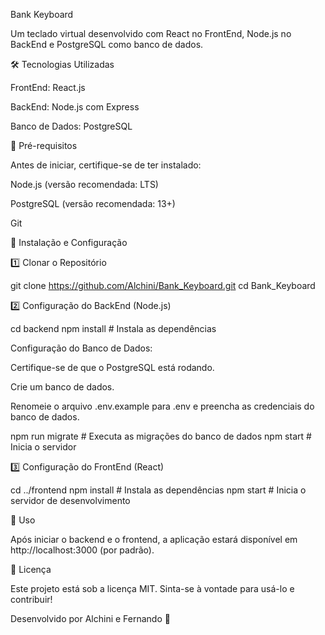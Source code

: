 Bank Keyboard

Um teclado virtual desenvolvido com React no FrontEnd, Node.js no BackEnd e PostgreSQL como banco de dados.

🛠 Tecnologias Utilizadas

FrontEnd: React.js

BackEnd: Node.js com Express

Banco de Dados: PostgreSQL

📌 Pré-requisitos

Antes de iniciar, certifique-se de ter instalado:

Node.js (versão recomendada: LTS)

PostgreSQL (versão recomendada: 13+)

Git

🚀 Instalação e Configuração

1️⃣ Clonar o Repositório

 git clone https://github.com/Alchini/Bank_Keyboard.git
 cd Bank_Keyboard

2️⃣ Configuração do BackEnd (Node.js)

 cd backend
 npm install   # Instala as dependências

Configuração do Banco de Dados:

Certifique-se de que o PostgreSQL está rodando.

Crie um banco de dados.

Renomeie o arquivo .env.example para .env e preencha as credenciais do banco de dados.

 npm run migrate  # Executa as migrações do banco de dados
 npm start        # Inicia o servidor

3️⃣ Configuração do FrontEnd (React)

 cd ../frontend
 npm install   # Instala as dependências
 npm start     # Inicia o servidor de desenvolvimento

🎯 Uso

Após iniciar o backend e o frontend, a aplicação estará disponível em http://localhost:3000 (por padrão).

📜 Licença

Este projeto está sob a licença MIT. Sinta-se à vontade para usá-lo e contribuir!

Desenvolvido por Alchini e Fernando 🚀
